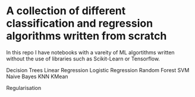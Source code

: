 # A collection of different classification and regression algorithms written from scratch 

In this repo I have notebooks with a vareity of ML algortithms written without the use of libraries such as Scikit-Learn or Tensorflow.

Decision Trees
Linear Regression
Logistic Regression
Random Forest
SVM
Naive Bayes
KNN
KMean

Regularisation